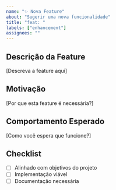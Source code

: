 ```yaml
---
name: "✨ Nova Feature"
about: "Sugerir uma nova funcionalidade"
title: "feat: "
labels: ["enhancement"]
assignees: ""
---
```


## Descrição da Feature
[Descreva a feature aqui]

## Motivação
[Por que esta feature é necessária?]

## Comportamento Esperado
[Como você espera que funcione?]

## Checklist
- [ ] Alinhado com objetivos do projeto
- [ ] Implementação viável
- [ ] Documentação necessária
